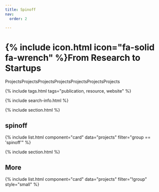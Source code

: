 ```yaml
---
title: Spinoff
nav:
  order: 2

---
```


# {% include icon.html icon="fa-solid fa-wrench" %}From Research to Startups

ProjectsProjectsProjectsProjectsProjectsProjectsProjects

{% include tags.html tags="publication, resource, website" %}

{% include search-info.html %}

{% include section.html %}

## spinoff

{% include list.html component="card" data="projects" filter="group == 'spinoff'" %}

{% include section.html %}

## More

{% include list.html component="card" data="projects" filter="!group" style="small" %}

